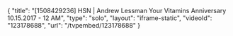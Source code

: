 {
    "title": "[1508429236] HSN | Andrew Lessman Your Vitamins Anniversary 10.15.2017 - 12 AM",
    "type": "solo",
    "layout": "iframe-static",
    "videoId": "123178688",
    "url": "\/tvpembed\/123178688"
}